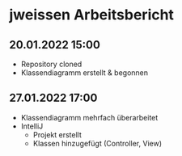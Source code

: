 # jweissen Arbeitsbericht

## 20.01.2022 15:00

* Repository cloned
* Klassendiagramm erstellt & begonnen

## 27.01.2022 17:00

* Klassendiagramm mehrfach überarbeitet
* IntelliJ 
  * Projekt erstellt
  * Klassen hinzugefügt (Controller, View)
